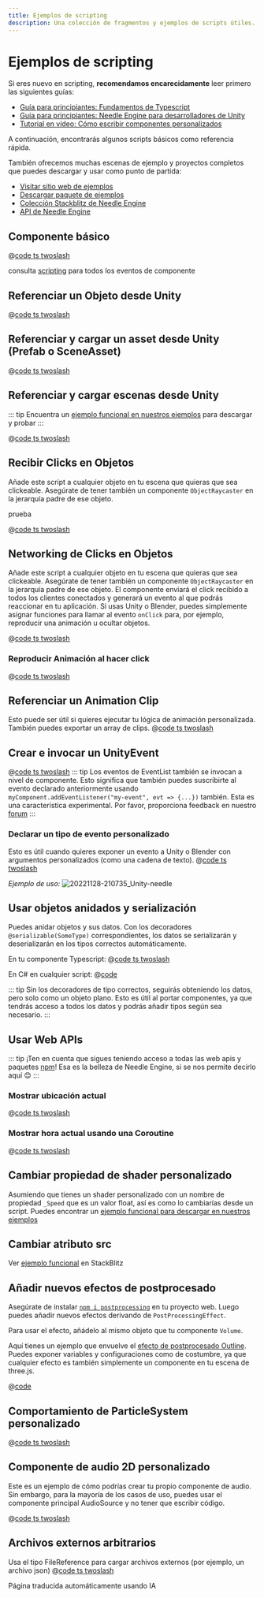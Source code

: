 ```yaml
---
title: Ejemplos de scripting
description: Una colección de fragmentos y ejemplos de scripts útiles.
---
```


# Ejemplos de scripting

Si eres nuevo en scripting, **recomendamos encarecidamente** leer primero las siguientes guías:

- [Guía para principiantes: Fundamentos de Typescript](./getting-started/typescript-essentials.md)
- [Guía para principiantes: Needle Engine para desarrolladores de Unity](./getting-started/for-unity-developers.md)
- [Tutorial en vídeo: Cómo escribir componentes personalizados](https://youtu.be/uf5UK0bLHlY?si=82U_2L4n2V7XL7RJ)

A continuación, encontrarás algunos scripts básicos como referencia rápida.

También ofrecemos muchas escenas de ejemplo y proyectos completos que puedes descargar y usar como punto de partida:
- [Visitar sitio web de ejemplos](https://engine.needle.tools/samples?utm_source=needle_docs&utm_content=scripting_examples)
- [Descargar paquete de ejemplos](https://engine.needle.tools/downloads/unity/samples)
- [Colección Stackblitz de Needle Engine](https://stackblitz.com/@marwie/collections/needle-engine)
- [API de Needle Engine](https://engine.needle.tools/api)

## Componente básico
<stackblitz file="@code/basic-component.ts"></stackblitz>
@[code ts twoslash](@code/basic-component.ts)

consulta [scripting](scripting#lifecycle-methods) para todos los eventos de componente

## Referenciar un Objeto desde Unity
@[code ts twoslash](@code/component-object-reference.ts)

## Referenciar y cargar un asset desde Unity (Prefab o SceneAsset)
@[code ts twoslash](@code/component-prefab.ts)

## Referenciar y cargar escenas desde Unity
::: tip
Encuentra un [ejemplo funcional en nuestros ejemplos](https://engine.needle.tools/samples/multi-scenes-(dynamic-loading)) para descargar y probar
:::

@[code ts twoslash](@code/component-scene.ts)

## Recibir Clicks en Objetos
Añade este script a cualquier objeto en tu escena que quieras que sea clickeable. Asegúrate de tener también un componente `ObjectRaycaster` en la jerarquía padre de ese objeto.

<stackblitz file="@code/component-click.ts">
prueba
</stackblitz>

@[code ts twoslash](@code/component-click.ts)


## Networking de Clicks en Objetos

Añade este script a cualquier objeto en tu escena que quieras que sea clickeable. Asegúrate de tener también un componente `ObjectRaycaster` en la jerarquía padre de ese objeto.
El componente enviará el click recibido a todos los clientes conectados y generará un evento al que podrás reaccionar en tu aplicación. Si usas Unity o Blender, puedes simplemente asignar funciones para llamar al evento `onClick` para, por ejemplo, reproducir una animación u ocultar objetos.

@[code ts twoslash](@code/component-click-networking.ts)

### Reproducir Animación al hacer click
@[code ts twoslash](@code/component-animation-onclick.ts)

## Referenciar un Animation Clip
Esto puede ser útil si quieres ejecutar tu lógica de animación personalizada.
También puedes exportar un array de clips.
@[code ts twoslash](@code/component-animationclip.ts)


## Crear e invocar un UnityEvent

@[code ts twoslash](@code/component-unityevent.ts)
::: tip
Los eventos de EventList también se invocan a nivel de componente. Esto significa que también puedes suscribirte al evento declarado anteriormente usando ``myComponent.addEventListener("my-event", evt => {...})`` también.
Esta es una característica experimental. Por favor, proporciona feedback en nuestro [forum](https://forum.needle.tools/?utm_source=needle_docs&utm_content=content)
:::


### Declarar un tipo de evento personalizado
Esto es útil cuando quieres exponer un evento a Unity o Blender con argumentos personalizados (como una cadena de texto).
@[code ts twoslash](@code/component-customevent.ts)

_Ejemplo de uso:_
![20221128-210735_Unity-needle](https://user-images.githubusercontent.com/2693840/204370950-4c89b877-90d7-4e6f-8266-3352e6da16f4.png)

## Usar objetos anidados y serialización

Puedes anidar objetos y sus datos. Con los decoradores `@serializable(SomeType)` correspondientes, los datos se serializarán y deserializarán en los tipos correctos automáticamente.

En tu componente Typescript:
@[code ts twoslash](@code/component-nested-serialization.ts)

En C# en cualquier script:
@[code](@code/component-nested-serialization-cs.cs)

::: tip
Sin los decoradores de tipo correctos, seguirás obteniendo los datos, pero solo como un objeto plano. Esto es útil al portar componentes, ya que tendrás acceso a todos los datos y podrás añadir tipos según sea necesario.
:::

## Usar Web APIs
::: tip
¡Ten en cuenta que sigues teniendo acceso a todas las web apis y paquetes [npm](https://npmjs.org)!
Esa es la belleza de Needle Engine, si se nos permite decirlo aquí 😊
:::

### Mostrar ubicación actual
@[code ts twoslash](@code/component-location.ts)

### Mostrar hora actual usando una Coroutine
@[code ts twoslash](@code/component-time.ts)

<video-embed src="./videos/component-time.mp4" limit_height />


## Cambiar propiedad de shader personalizado

Asumiendo que tienes un shader personalizado con un nombre de propiedad `_Speed` que es un valor float, así es como lo cambiarías desde un script. Puedes encontrar un [ejemplo funcional para descargar en nuestros ejemplos](https://engine.needle.tools/samples/shaders/)

<!-- SAMPLE modify custom shader material property -->


## Cambiar atributo src

Ver [ejemplo funcional](https://stackblitz.com/edit/needle-engine-cycle-src?file=index.html) en StackBlitz


## Añadir nuevos efectos de postprocesado

Asegúrate de instalar [`npm i postprocessing`](https://github.com/pmndrs/postprocessing) en tu proyecto web. Luego puedes añadir nuevos efectos derivando de `PostProcessingEffect`.

Para usar el efecto, añádelo al mismo objeto que tu componente `Volume`.

Aquí tienes un ejemplo que envuelve el [efecto de postprocesado Outline](https://pmndrs.github.io/postprocessing/public/demo/#outline). Puedes exponer variables y configuraciones como de costumbre, ya que cualquier efecto es también simplemente un componente en tu escena de three.js.

@[code](@code/custom-post-effect.ts)


## Comportamiento de ParticleSystem personalizado


@[code ts twoslash](@code/custom-particle-system-behaviour.ts)


## Componente de audio 2D personalizado

Este es un ejemplo de cómo podrías crear tu propio componente de audio.
Sin embargo, para la mayoría de los casos de uso, puedes usar el componente principal AudioSource y no tener que escribir código.

@[code ts twoslash](@code/component-2d-audio.ts)


## Archivos externos arbitrarios

Usa el tipo FileReference para cargar archivos externos (por ejemplo, un archivo json)
@[code ts twoslash](@code/component-filereference.ts)

<!-- SAMPLE receive click from HTML button
## Recibir click de elemento html en componente
-->



<!-- SAMPLE disable environment light
## Deshabilitar luz ambiental
-->


<!-- SAMPLE using mediapipe with hands
## Usar paquete mediapipe para controlar la escena 3D con las manos
Asegúrate de instalar el paquete mediapipe. Visita el enlace de github a continuación para ver la configuración completa del proyecto.
Probarlo [aquí en vivo](https://engine.needle.tools/samples/mediapipe-hands/) - requiere una webcam/cámara
-->


<!-- SAMPLE Change Color On Collision
## Cambiar color al colisionar
-->

<!-- SAMPLE Physics Trigger Relay
## Relé de Physics Trigger
Invocar eventos usando los métodos physics trigger de un objeto
-->

<!-- SAMPLE Auto Reset
## Auto Reset
Restablecer la posición de un objeto automáticamente cuando sale de un physics trigger
-->

<!-- SAMPLE Play Audio On Collision
## Reproducir Audio al Colisionar
-->

<!-- SAMPLE Set Random Color
## Establecer Color Aleatorio
Aleatorizar el color de un objeto al inicio. Ten en cuenta que los materiales se clonan en el método `start`
-->

<!-- SAMPLE Timed Spawn
## Generar objetos a lo largo del tiempo
-->

Página traducida automáticamente usando IA